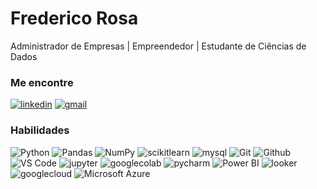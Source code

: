 # Frederico Rosa

Administrador de Empresas | Empreendedor | Estudante de Ciências de Dados

### Me encontre

[![linkedin](https://img.shields.io/badge/Linkedin-0a66c2?style=social&logo=linkedin&logoColor)](https://www.linkedin.com/in/frederico-borges-do-couto-rosa-82975790//)
[![gmail](https://img.shields.io/badge/Gmail-ea4335?style=social&logo=gmail&logoColor)]()

### Habilidades

![Python](https://img.shields.io/badge/-Python-000000?style=flat&logo=Python)
![Pandas](https://img.shields.io/badge/-pandas-000000?style=flat&logo=pandas&logoColor)
![NumPy](https://img.shields.io/badge/-NumPy-000000?style=flat&logo=NumPy&logoColor)
![scikitlearn](https://img.shields.io/badge/-scikitlearn-000000?style=flat&logo=scikitlearn&logoColor)
![mysql](https://img.shields.io/badge/-MySQL-000000?style=flat&logo=mysql&logoColor)
![Git](https://img.shields.io/badge/-Git-000000?style=flat&logo=Git)
![Github](https://img.shields.io/badge/-Github-000000?style=flat&logo=Github)
![VS Code](https://img.shields.io/badge/-VS%20Code-000000?style=flat&logo=visual-studio-code)
![jupyter](https://img.shields.io/badge/-jupyter-000000?style=flat&logo=jupyter&logoColor)
![googlecolab](https://img.shields.io/badge/-Colab-000000?style=flat&logo=googlecolab)
![pycharm](https://img.shields.io/badge/-PyCharm-000000?style=flat&logo=pycharm)
![Power BI](https://img.shields.io/badge/-Power%20BI-000000?style=flat&logo=Power-BI)
![looker](https://img.shields.io/badge/-Looker-000000?style=flat&logo=looker)
![googlecloud](https://img.shields.io/badge/-GoogleCloud-000000?style=flat&logo=googlecloud)
![Microsoft Azure](https://img.shields.io/badge/-Azure-000000?style-flat&logo=microsoft-azure)

<!-- Ninguém vê esse comentário 

![jupyter](https://img.shields.io/badge/-jupyter-000000?style=flat&logo=jupyter&logoColor)

https://simpleicons.org/

 -->
